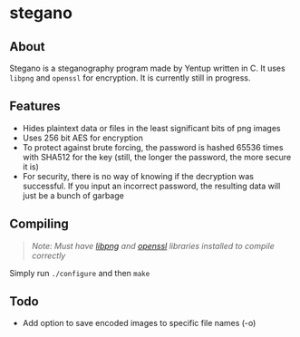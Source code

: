 # stegano

## About

Stegano is a steganography program made by Yentup written in C. It uses `libpng` and `openssl` for encryption. It is currently still in progress.

## Features

* Hides plaintext data or files in the least significant bits of png images
* Uses 256 bit AES for encryption
 * To protect against brute forcing, the password is hashed 65536 times with SHA512 for the key (still, the longer the password, the more secure it is)
 * For security, there is no way of knowing if the decryption was successful. If you input an incorrect password, the resulting data will just be a bunch of garbage

## Compiling
> _Note: Must have [libpng](http://libpng.org/pub/png/libpng.html) and [openssl](https://www.openssl.org/) libraries installed to compile correctly_

Simply run `./configure` and then `make` 

## Todo

* Add option to save encoded images to specific file names (-o)
